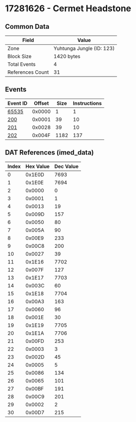 # 17281626 - Cermet Headstone

## Common Data

| Field            | Value                     |
|------------------|---------------------------|
| Zone             | Yuhtunga Jungle (ID: 123) |
| Block Size       | 1420 bytes                |
| Total Events     | 4                         |
| References Count | 31                        |

## Events

| Event ID            | Offset   |   Size |   Instructions |
|---------------------|----------|--------|----------------|
| [65535](./65535.md) | 0x0000   |      1 |              1 |
| [200](./200.md)     | 0x0001   |     39 |             10 |
| [201](./201.md)     | 0x0028   |     39 |             10 |
| [202](./202.md)     | 0x004F   |   1182 |            137 |

## DAT References (imed_data)

|   Index | Hex Value   |   Dec Value |
|---------|-------------|-------------|
|       0 | 0x1E0D      |        7693 |
|       1 | 0x1E0E      |        7694 |
|       2 | 0x0000      |           0 |
|       3 | 0x0001      |           1 |
|       4 | 0x0013      |          19 |
|       5 | 0x009D      |         157 |
|       6 | 0x0050      |          80 |
|       7 | 0x005A      |          90 |
|       8 | 0x00E9      |         233 |
|       9 | 0x00C8      |         200 |
|      10 | 0x0027      |          39 |
|      11 | 0x1E16      |        7702 |
|      12 | 0x007F      |         127 |
|      13 | 0x1E17      |        7703 |
|      14 | 0x003C      |          60 |
|      15 | 0x1E18      |        7704 |
|      16 | 0x00A3      |         163 |
|      17 | 0x0060      |          96 |
|      18 | 0x001E      |          30 |
|      19 | 0x1E19      |        7705 |
|      20 | 0x1E1A      |        7706 |
|      21 | 0x00FD      |         253 |
|      22 | 0x0003      |           3 |
|      23 | 0x002D      |          45 |
|      24 | 0x0005      |           5 |
|      25 | 0x0086      |         134 |
|      26 | 0x0065      |         101 |
|      27 | 0x00BF      |         191 |
|      28 | 0x00C9      |         201 |
|      29 | 0x0002      |           2 |
|      30 | 0x00D7      |         215 |
